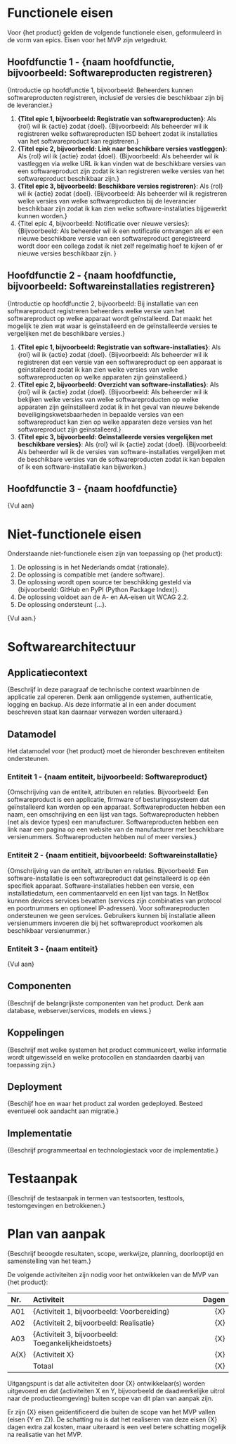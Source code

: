 # Functionele eisen

Voor {het product} gelden de volgende functionele eisen, geformuleerd in de vorm van epics. Eisen voor het MVP zijn vetgedrukt.

## Hoofdfunctie 1 - {naam hoofdfunctie, bijvoorbeeld: Softwareproducten registreren}

{Introductie op hoofdfunctie 1, bijvoorbeeld: Beheerders kunnen softwareproducten registreren, inclusief de versies die beschikbaar zijn bij de leverancier.}

1. **{Titel epic 1, bijvoorbeeld: Registratie van softwareproducten}**: Als {rol} wil ik {actie} zodat {doel}. {Bijvoorbeeld: Als beheerder wil ik registreren welke softwareproducten ISD beheert zodat ik installaties van het softwareproduct kan registreren.}
1. **{Titel epic 2, bijvoorbeeld: Link naar beschikbare versies vastleggen}**: Als {rol} wil ik {actie} zodat {doel}. {Bijvoorbeeld: Als beheerder wil ik vastleggen via welke URL ik kan vinden wat de beschikbare versies van een softwareproduct zijn zodat ik kan registreren welke versies van het softwareproduct beschikbaar zijn.}
1. **{Titel epic 3, bijvoorbeeld: Beschikbare versies registreren}**: Als {rol} wil ik {actie} zodat {doel}. {Bijvoorbeeld: Als beheerder wil ik registreren welke versies van welke softwareproducten bij de leverancier beschikbaar zijn zodat ik kan zien welke software-installaties bijgewerkt kunnen worden.}
1. {Titel epic 4, bijvoorbeeld: Notificatie over nieuwe versies}: {Bijvoorbeeld: Als beheerder wil ik een notificatie ontvangen als er een nieuwe beschikbare versie van een softwareproduct geregistreerd wordt door een collega zodat ik niet zelf regelmatig hoef te kijken of er nieuwe versies beschikbaar zijn. }

## Hoofdfunctie 2 - {naam hoofdfunctie, bijvoorbeeld: Softwareinstallaties registreren}

{Introductie op hoofdfunctie 2, bijvoorbeeld: Bij installatie van een softwareproduct registreren beheerders welke versie van het softwareproduct op welke apparaat wordt geïnstalleerd. Dat maakt het mogelijk te zien wat waar is geïnstalleerd en de geïnstalleerde versies te vergelijken met de beschikbare versies.}

1. **{Titel epic 1, bijvoorbeeld: Registratie van software-installaties}**: Als {rol} wil ik {actie} zodat {doel}. {Bijvoorbeeld: Als beheerder wil ik registreren dat een versie van een softwareproduct op een apparaat is geïnstalleerd zodat ik kan zien welke versies van welke softwareproducten op welke apparaten zijn geïnstalleerd.}
1. **{Titel epic 2, bijvoorbeeld: Overzicht van software-installaties}**: Als {rol} wil ik {actie} zodat {doel}. {Bijvoorbeeld: Als beheerder wil ik bekijken welke versies van welke softwareproducten op welke apparaten zijn geïnstalleerd zodat ik in het geval van nieuwe bekende beveiligingskwetsbaarheden in bepaalde versies van een softwareproduct kan zien op welke apparaten deze versies van het softwareproduct zijn geïnstalleerd.}
1. **{Titel epic 3, bijvoorbeeld: Geïnstalleerde versies vergelijken met beschikbare versies}**: Als {rol} wil ik {actie} zodat {doel}. {Bijvoorbeeld: Als beheerder wil ik de versies van software-installaties vergelijken met de beschikbare versies van de softwareproducten zodat ik kan bepalen of ik een software-installatie kan bijwerken.}

## Hoofdfunctie 3 - {naam hoofdfunctie}

{Vul aan}

# Niet-functionele eisen

Onderstaande niet-functionele eisen zijn van toepassing op {het product}:

1. De oplossing is in het Nederlands omdat {rationale}.
1. De oplossing is compatible met {andere software}.
1. De oplossing wordt open source ter beschikking gesteld via {bijvoorbeeld: GitHub en PyPI (Python Package Index)}.
1. De oplossing voldoet aan de A- en AA-eisen uit WCAG 2.2.
5. De oplossing ondersteunt {...}.

{Vul aan.}

# Softwarearchitectuur

## Applicatiecontext

{Beschrijf in deze paragraaf de technische context waarbinnen de applicatie zal opereren. Denk aan omliggende systemen, authenticatie, logging en backup. Als deze informatie al in een ander document beschreven staat kan daarnaar verwezen worden uiteraard.}

## Datamodel

Het datamodel voor {het product} moet de hieronder beschreven entiteiten ondersteunen.

### Entiteit 1 - {naam entiteit, bijvoorbeeld: Softwareproduct}

{Omschrijving van de entiteit, attributen en relaties. Bijvoorbeeld: Een softwareproduct is een applicatie, firmware of besturingssysteem dat geïnstalleerd kan worden op een apparaat. Softwareproducten hebben een naam, een omschrijving en een lijst van tags. Softwareproducten hebben (net als device types) een manufacturer. Softwareproducten hebben een link naar een pagina op een website van de manufacturer met beschikbare versienummers. Softwareproducten hebben nul of meer versies.}

### Entiteit 2 - {naam entitieit, bijvoorbeeld: Softwareinstallatie}

{Omschrijving van de entiteit, attributen en relaties. Bijvoorbeeld: Een software-installatie is een softwareproduct dat geïnstalleerd is op één specifiek apparaat. Software-installaties hebben een versie, een installatiedatum, een commentaarveld en een lijst van tags. In NetBox kunnen devices services bevatten (services zijn combinaties van protocol en poortnummers en optioneel IP-adressen). Voor softwareproducten ondersteunen we geen services. Gebruikers kunnen bij installatie alleen versienummers invoeren die bij het softwareproduct voorkomen als beschikbaar versienummer.}

### Entiteit 3 - {naam entiteit}

{Vul aan}

## Componenten

{Beschrijf de belangrijkste componenten van het product. Denk aan database, webserver/services, models en views.}

## Koppelingen

{Beschrijf met welke systemen het product communiceert, welke informatie wordt uitgewisseld en welke protocollen en standaarden daarbij van toepassing zijn.}

## Deployment

{Beschijf hoe en waar het product zal worden gedeployed. Besteed eventueel ook aandacht aan migratie.}

## Implementatie

{Beschrijf programmeertaal en technologiestack voor de implementatie.}

# Testaanpak

{Beschrijf de testaanpak in termen van testsoorten, testtools, testomgevingen en betrokkenen.}

# Plan van aanpak

{Beschrijf beoogde resultaten, scope, werkwijze, planning, doorlooptijd en samenstelling van het team.}

De volgende activiteiten zijn nodig voor het ontwikkelen van de MVP van {het product}:

| Nr.  | Activiteit                                           | Dagen |
|:-----|:-----------------------------------------------------|------:|
| A01  | {Activiteit 1, bijvoorbeeld: Voorbereiding}          |   {X} |
| A02  | {Activiteit 2, bijvoorbeeld: Realisatie}             |   {X} |
| A03  | {Activiteit 3, bijvoorbeeld: Toegankelijkheidstoets} |   {X} |
| A{X} | {Activiteit X}                                       |   {X} |
|      | Totaal                                               |   {X} |

Uitgangspunt is dat alle activiteiten door {X} ontwikkelaar(s) worden uitgevoerd en dat {activiteiten X en Y, bijvoorbeeld de daadwerkelijke uitrol naar de productieomgeving} buiten scope van dit plan van aanpak zijn.

Er zijn {X} eisen geïdentificeerd die buiten de scope van het MVP vallen (eisen {Y en Z}). De schatting nu is dat het realiseren van deze eisen {X} dagen extra zal kosten, maar uiteraard is een veel betere schatting mogelijk na realisatie van het MVP.
